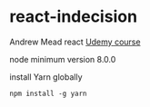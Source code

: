 # react-indecision
Andrew Mead react [Udemy course](https://www.udemy.com/react-2nd-edition/learn/v4/overview)

node minimum version 8.0.0

install Yarn globally
```
npm install -g yarn
```

